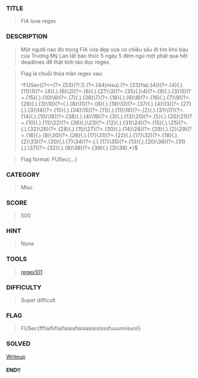 ### TITLE
>FIA love regex
### DESCRIPTION
> Một người nào đó trong FIA vừa đẹp vừa có chiều sâu đi tìm kho báu của Trương Mỹ Lan tắt báo thức 5 ngày 5 đêm ngủ một phát qua hết deadlines để thật tỉnh táo đọc regex.

> Flag là chuỗi thỏa mãn regex sau:
> 
> ^FUSec\{(?<=(?=.{53}(?!.)).(?=.{44}nisu).(?=.{23}fia).{4})(?=.{4}(.).{11}\1)(?=.{4}(.).{6}\2)(?=.{6}(.).{27}\3)(?=.{35}(.)\4)(?=.{9}(.).{3}\5)(?=.{15}(.).{10}\6)(?=.{7}(.).{36}\7)(?=.{18}(.).{6}\8)(?=.{16}(.).{7}\9)(?=.{29}(.).{3}\10)(?=(.).{8}\11)(?=.{8}(.).{19}\12)(?=.{37}(.).{4}\13)(?=.{27}(.).{3}\14)(?=.{10}(.).{34}\15)(?=.{11}(.).{11}\16)(?=.{2}(.).{31}\17)(?=.{14}(.).{10}\18)(?=.{38}(.).{4}\19)(?=.{3}(.).{13}\20)(?=.{5}(.).{20}\21)(?=.{10}(.).{11}\22)(?=.{36}(.)\23)(?=.{12}(.).{31}\24)(?=.{15}(.).\25)(?=.(.).{32}\26)(?=.{28}(.).{15}\27)(?=.{30}(.).{14}\28)(?=.{29}(.).{2}\29)(?=.{16}(.).{8}\30)(?=.{26}(.).{17}\31)(?=.{22}(.).{17}\32)(?=.{18}(.).{2}\33)(?=.{20}(.).{7}\34)(?=.(.).{17}\35)(?=.{13}(.).{20}\36)(?=.{31}(.).\37)(?=.{32}(.).{8}\38)(?=.{39}(.).{3}\39).*}$

> Flag format: FUSec{...}

### CATEGORY
>Misc
### SCORE
>500
### HINT
>None
### TOOLS
>[regex101](https://regex101.com/)
### DIFFICULTY
>Super difficult
### FLAG
>FUSec{fffiaifiifiaifaiaiafiaiaaaisisisssfuuunnisunii}
### SOLVED
[Writeup](https://hackmd.io/@_BXlolT8S-q8HlKkuC4qhw/HkBZTmImR?fbclid=IwAR1VppApaZKw1__y6yi4k-dAF_foaCwThGXLYlIr0mdJRjnnb3uYqEG8W-M)

#### END!!
